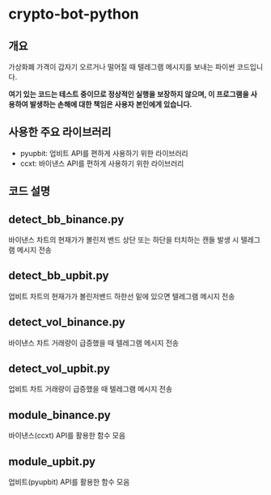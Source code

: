 # crypto-bot-python

## 개요
가상화폐 가격이 갑자기 오르거나 떨어질 때 텔레그램 메시지를 보내는 파이썬 코드입니다.

**여기 있는 코드는 테스트 중이므로 정상적인 실행을 보장하지 않으며, 이 프로그램을 사용하여 발생하는 손해에 대한 책임은 사용자 본인에게 있습니다.**

## 사용한 주요 라이브러리
* pyupbit: 업비트 API를 편하게 사용하기 위한 라이브러리
* ccxt: 바이낸스 API를 편하게 사용하기 위한 라이브러리

## 코드 설명

## detect_bb_binance.py
바이낸스 차트의 현재가가 볼린저 밴드 상단 또는 하단을 터치하는 캔들 발생 시 텔레그램 메시지 전송

## detect_bb_upbit.py
업비트 차트의 현재가가 볼린저밴드 하한선 밑에 있으면 텔레그램 메시지 전송

## detect_vol_binance.py
바이낸스 차트 거래량이 급증했을 때 텔레그램 메시지 전송

## detect_vol_upbit.py
업비트 차트 거래량이 급증했을 때 텔레그램 메시지 전송

## module_binance.py
바이낸스(ccxt) API를 활용한 함수 모음

## module_upbit.py
업비트(pyupbit) API를 활용한 함수 모음

